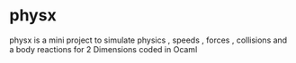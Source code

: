 # physx
physx is a mini project to simulate physics , speeds , forces , collisions and a body reactions for 2 Dimensions
coded in Ocaml 
